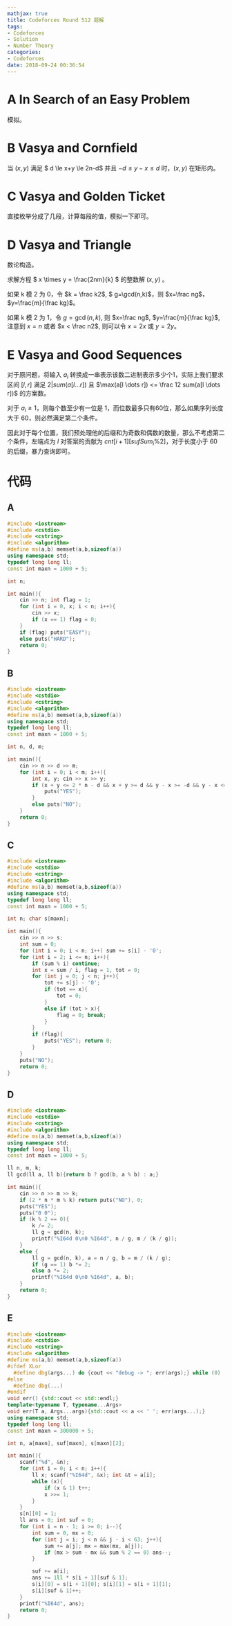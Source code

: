 ```yaml
---
mathjax: true
title: Codeforces Round 512 题解
tags:
- Codeforces
- Solution
- Number Theory
categories:
- Codeforces
date: 2018-09-24 00:36:54
---
```


# A In Search of an Easy Problem

模拟。

# B Vasya and Cornfield

当 $(x,y)$ 满足 $ d \le x+y \le 2n-d$ 并且 $-d \le y-x\le d$ 时，$(x,y)$ 在矩形内。

# C Vasya and Golden Ticket

直接枚举分成了几段，计算每段的值，模拟一下即可。

# D Vasya and Triangle

数论构造。

求解方程 $ x \times y = \frac{2nm}{k} $ 的整数解 $(x,y)$ 。

如果 k 模 2 为 0，令 $k = \frac k2$,  $ g=\gcd(n,k)$，则 $x=\frac ng$，$y=\frac{m}{\frac kg}$。

如果 k 模 2 为 1，令 $g=\gcd(n,k)$, 则 $x=\frac ng$, $y=\frac{m}{\frac kg}$, 注意到 $x = n$ 或者 $x < \frac n2$, 则可以令 $x = 2x$ 或 $y = 2y$。

# E Vasya and Good Sequences

对于原问题，将输入 $a_i$ 转换成一串表示该数二进制表示多少个1，实际上我们要求区间 $[l,r]$ 满足 $2|sum(a[l \dots r])$ 且 $\max(a[l \dots r]) <= \frac 12 sum(a[l \dots r])$ 的方案数。

对于 $a_i \ge 1$，则每个数至少有一位是 1，而位数最多只有60位，那么如果序列长度大于 60，则必然满足第二个条件。

因此对于每个位置，我们预处理他的后缀和为奇数和偶数的数量，那么不考虑第二个条件，左端点为 $l$ 对答案的贡献为 $cnt[i+1][sufSum_i \% 2]$，对于长度小于 60 的后缀，暴力查询即可。

<!--more-->

# 代码

## A

```c++
#include <iostream>
#include <cstdio>
#include <cstring>
#include <algorithm>
#define ms(a,b) memset(a,b,sizeof(a))
using namespace std;
typedef long long ll;
const int maxn = 1000 + 5;

int n;

int main(){
    cin >> n; int flag = 1;
    for (int i = 0, x; i < n; i++){
        cin >> x;
        if (x == 1) flag = 0;
    }
    if (flag) puts("EASY");
    else puts("HARD");
    return 0;
}
```

##  B

```c++
#include <iostream>
#include <cstdio>
#include <cstring>
#include <algorithm>
#define ms(a,b) memset(a,b,sizeof(a))
using namespace std;
typedef long long ll;
const int maxn = 1000 + 5;

int n, d, m;

int main(){
    cin >> n >> d >> m;
    for (int i = 0; i < m; i++){
        int x, y; cin >> x >> y;
        if (x + y <= 2 * n - d && x + y >= d && y - x >= -d && y - x <= d){
            puts("YES");
        }
        else puts("NO");
    }
    return 0;
}
```

## C

```c++
#include <iostream>
#include <cstdio>
#include <cstring>
#include <algorithm>
#define ms(a,b) memset(a,b,sizeof(a))
using namespace std;
typedef long long ll;
const int maxn = 1000 + 5;

int n; char s[maxn];

int main(){
    cin >> n >> s;
    int sum = 0;
    for (int i = 0; i < n; i++) sum += s[i] - '0';
    for (int i = 2; i <= n; i++){
        if (sum % i) continue;
        int x = sum / i, flag = 1, tot = 0;
        for (int j = 0; j < n; j++){
            tot += s[j] - '0';
            if (tot == x){
                tot = 0;
            }
            else if (tot > x){
                flag = 0; break;
            }
        }
        if (flag){
            puts("YES"); return 0;
        }
    }
    puts("NO");
    return 0;
}
```

## D

```c++
#include <iostream>
#include <cstdio>
#include <cstring>
#include <algorithm>
#define ms(a,b) memset(a,b,sizeof(a))
using namespace std;
typedef long long ll;
const int maxn = 1000 + 5;

ll n, m, k;
ll gcd(ll a, ll b){return b ? gcd(b, a % b) : a;}

int main(){
    cin >> n >> m >> k;
    if (2 * n * m % k) return puts("NO"), 0;
    puts("YES");
    puts("0 0");
    if (k % 2 == 0){
        k /= 2;
        ll g = gcd(n, k);
        printf("%I64d 0\n0 %I64d", n / g, m / (k / g));
    }
    else {
        ll g = gcd(n, k), a = n / g, b = m / (k / g);
        if (g == 1) b *= 2;
        else a *= 2;
        printf("%I64d 0\n0 %I64d", a, b);
    }
    return 0;
}
```

## E

```c++
#include <iostream>
#include <cstdio>
#include <cstring>
#include <algorithm>
#define ms(a,b) memset(a,b,sizeof(a))
#ifdef XLor
  #define dbg(args...) do {cout << "debug -> "; err(args);} while (0)
#else
  #define dbg(...)
#endif
void err() {std::cout << std::endl;}
template<typename T, typename...Args>
void err(T a, Args...args){std::cout << a << ' '; err(args...);}
using namespace std;
typedef long long ll;
const int maxn = 300000 + 5;

int n, a[maxn], suf[maxn], s[maxn][2];

int main(){
    scanf("%d", &n);
    for (int i = 0; i < n; i++){
        ll x; scanf("%I64d", &x); int &t = a[i];
        while (x){
            if (x & 1) t++;
            x >>= 1;
        }
    }
    s[n][0] = 1;
    ll ans = 0; int suf = 0;
    for (int i = n - 1; i >= 0; i--){
        int sum = 0, mx = 0;
        for (int j = i; j < n && j - i < 63; j++){
            sum += a[j]; mx = max(mx, a[j]);
            if (mx > sum - mx && sum % 2 == 0) ans--;
        }

        suf += a[i];
        ans += 1ll * s[i + 1][suf & 1];
        s[i][0] = s[i + 1][0]; s[i][1] = s[i + 1][1];
        s[i][suf & 1]++;
    }
    printf("%I64d", ans);
    return 0;
}
```

